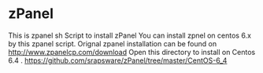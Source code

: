 zPanel
======

This is zpanel sh Script to install zPanel
You can install zpnel on centos 6.x by this zpanel script.
Orignal zpanel installation can be found on http://www.zpanelcp.com/download
Open this directory to install on Centos 6.4 . https://github.com/srapsware/zPanel/tree/master/CentOS-6_4
